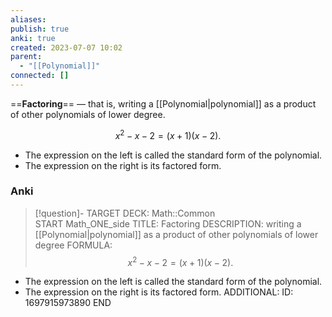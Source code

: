 ```yaml
---
aliases: 
publish: true
anki: true
created: 2023-07-07 10:02
parent:
  - "[[Polynomial]]"
connected: []
---
```

==**Factoring**== — that is, writing a [[Polynomial|polynomial]]  as a product of other polynomials of lower degree.

$$
x^2-x-2=(x+1)(x-2).
$$

- The expression on the left is called the standard form of the polynomial.
- The expression on the right is its factored form.



### Anki
> [!question]-
TARGET DECK: Math::Common  
START
Math_ONE_side
TITLE:  Factoring
DESCRIPTION: writing a [[Polynomial|polynomial]]  as a product of other polynomials of lower degree
FORMULA: 
$$x^2-x-2=(x+1)(x-2).$$

- The expression on the left is called the standard form of the polynomial.
- The expression on the right is its factored form.
ADDITIONAL:
ID: 1697915973890
END